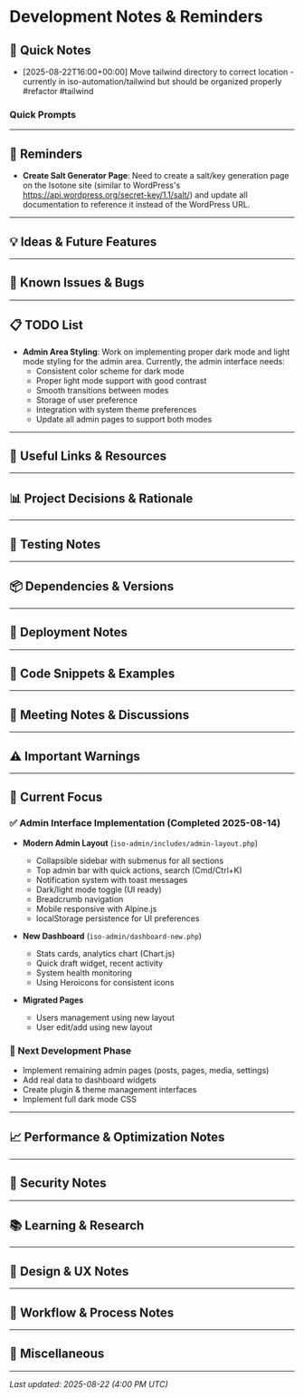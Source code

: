 # Development Notes & Reminders

## 📝 Quick Notes
<!-- Add quick notes and thoughts here -->

- [2025-08-22T16:00+00:00] Move tailwind directory to correct location - currently in iso-automation/tailwind but should be organized properly #refactor #tailwind

### Quick Prompts

---

## 🔔 Reminders
<!-- Important things to remember -->

- **Create Salt Generator Page**: Need to create a salt/key generation page on the Isotone site (similar to WordPress's https://api.wordpress.org/secret-key/1.1/salt/) and update all documentation to reference it instead of the WordPress URL.

---

## 💡 Ideas & Future Features
<!-- Ideas for future development -->

---

## 🐛 Known Issues & Bugs
<!-- Track issues that need fixing -->

---

## 📋 TODO List
<!-- Things to do (separate from code tasks) -->

- **Admin Area Styling**: Work on implementing proper dark mode and light mode styling for the admin area. Currently, the admin interface needs:
  - Consistent color scheme for dark mode
  - Proper light mode support with good contrast
  - Smooth transitions between modes
  - Storage of user preference
  - Integration with system theme preferences
  - Update all admin pages to support both modes

---

## 🔗 Useful Links & Resources
<!-- Links to documentation, tools, etc. -->

---

## 📊 Project Decisions & Rationale
<!-- Document why certain decisions were made -->

---

## 🧪 Testing Notes
<!-- Notes about testing, edge cases, etc. -->

---

## 📦 Dependencies & Versions
<!-- Important version requirements or compatibility notes -->

---

## 🚀 Deployment Notes
<!-- Notes about deployment, server config, etc. -->

---

## 📌 Code Snippets & Examples
<!-- Useful code snippets to remember -->

---

## 📅 Meeting Notes & Discussions
<!-- Notes from discussions, decisions made -->

---

## ⚠️ Important Warnings
<!-- Critical things to never forget -->

---

## 🎯 Current Focus
<!-- What we're currently working on -->

### ✅ Admin Interface Implementation (Completed 2025-08-14)
- **Modern Admin Layout** (`iso-admin/includes/admin-layout.php`)
  - Collapsible sidebar with submenus for all sections
  - Top admin bar with quick actions, search (Cmd/Ctrl+K)
  - Notification system with toast messages
  - Dark/light mode toggle (UI ready)
  - Breadcrumb navigation
  - Mobile responsive with Alpine.js
  - localStorage persistence for UI preferences

- **New Dashboard** (`iso-admin/dashboard-new.php`)
  - Stats cards, analytics chart (Chart.js)
  - Quick draft widget, recent activity
  - System health monitoring
  - Using Heroicons for consistent icons

- **Migrated Pages**
  - Users management using new layout
  - User edit/add using new layout

### 🚧 Next Development Phase
- Implement remaining admin pages (posts, pages, media, settings)
- Add real data to dashboard widgets
- Create plugin & theme management interfaces
- Implement full dark mode CSS

---

## 📈 Performance & Optimization Notes
<!-- Performance considerations, benchmarks -->

---

## 🔐 Security Notes
<!-- Security considerations, vulnerabilities to check -->

---

## 📚 Learning & Research
<!-- Things to research or learn more about -->

---

## 🎨 Design & UX Notes
<!-- UI/UX decisions, user feedback -->

---

## 🔄 Workflow & Process Notes
<!-- Development workflow reminders -->

---

## 📝 Miscellaneous
<!-- Everything else -->

---

*Last updated: 2025-08-22 (4:00 PM UTC)*